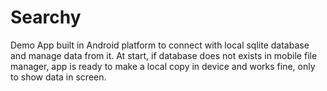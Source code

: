 # Searchy
Demo App built in Android platform to connect with local sqlite database and manage data from it. At start, if database does not exists in mobile file manager, app is ready to make a local copy in device and works fine, only to show data in screen.
